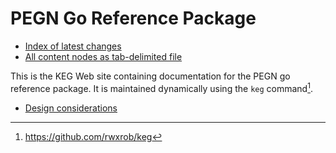 # PEGN Go Reference Package

* [Index of latest changes](dex/changes.md)
* [All content nodes as tab-delimited file](dex/nodes.tsv)

This is the KEG Web site containing documentation for the PEGN go reference package. It is maintained dynamically using the `keg` command[^1].

* [Design considerations](../1)

[^1]: <https://github.com/rwxrob/keg>
